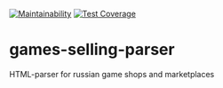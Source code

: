 [![Maintainability](https://api.codeclimate.com/v1/badges/e1e9fac7429fe32945dc/maintainability)](https://codeclimate.com/github/buravlev-arthur/games-selling-parser/maintainability)
[![Test Coverage](https://api.codeclimate.com/v1/badges/e1e9fac7429fe32945dc/test_coverage)](https://codeclimate.com/github/buravlev-arthur/games-selling-parser/test_coverage)

# games-selling-parser

HTML-parser for russian game shops and marketplaces

